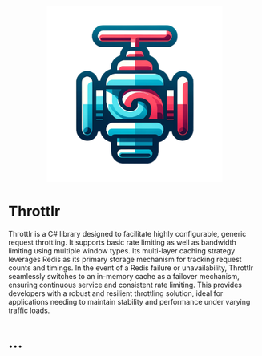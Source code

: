 <p align="center">
  <img src="logo.png" width="350" title="hover text">
</p>

# Throttlr

Throttlr is a C# library designed to facilitate highly configurable, generic request throttling.
It supports basic rate limiting as well as bandwidth limiting using multiple window types.
Its multi-layer caching strategy leverages Redis as its primary storage mechanism for tracking request counts and timings.
In the event of a Redis failure or unavailability, Throttlr seamlessly switches to an in-memory cache as a failover mechanism, ensuring continuous service and consistent rate limiting.
This provides developers with a robust and resilient throttling solution, ideal for applications needing to maintain stability and performance under varying traffic loads.

# ...
